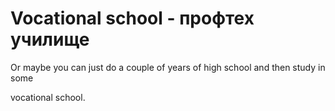 # Vocational school - профтех училище




Or maybe you can just do a couple of years of high school and then study in some

vocational school.